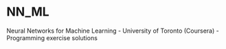 # NN_ML
Neural Networks for Machine Learning - University of Toronto (Coursera) - Programming exercise solutions
